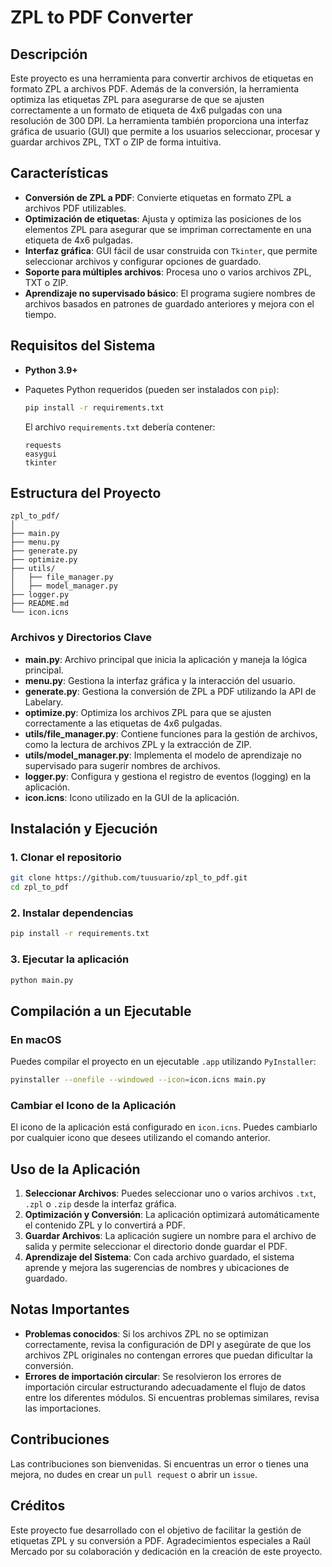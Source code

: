# ZPL to PDF Converter

## Descripción

Este proyecto es una herramienta para convertir archivos de etiquetas en formato ZPL a archivos PDF. Además de la conversión, la herramienta optimiza las etiquetas ZPL para asegurarse de que se ajusten correctamente a un formato de etiqueta de 4x6 pulgadas con una resolución de 300 DPI. La herramienta también proporciona una interfaz gráfica de usuario (GUI) que permite a los usuarios seleccionar, procesar y guardar archivos ZPL, TXT o ZIP de forma intuitiva.

## Características

- **Conversión de ZPL a PDF**: Convierte etiquetas en formato ZPL a archivos PDF utilizables.
- **Optimización de etiquetas**: Ajusta y optimiza las posiciones de los elementos ZPL para asegurar que se impriman correctamente en una etiqueta de 4x6 pulgadas.
- **Interfaz gráfica**: GUI fácil de usar construida con `Tkinter`, que permite seleccionar archivos y configurar opciones de guardado.
- **Soporte para múltiples archivos**: Procesa uno o varios archivos ZPL, TXT o ZIP.
- **Aprendizaje no supervisado básico**: El programa sugiere nombres de archivos basados en patrones de guardado anteriores y mejora con el tiempo.

## Requisitos del Sistema

- **Python 3.9+**
- Paquetes Python requeridos (pueden ser instalados con `pip`):

  ```sh
  pip install -r requirements.txt
  ```

  El archivo `requirements.txt` debería contener:

  ```
  requests
  easygui
  tkinter
  ```

## Estructura del Proyecto

```
zpl_to_pdf/
│
├── main.py
├── menu.py
├── generate.py
├── optimize.py
├── utils/
│   ├── file_manager.py
│   ├── model_manager.py
├── logger.py
├── README.md
└── icon.icns
```

### Archivos y Directorios Clave

- **main.py**: Archivo principal que inicia la aplicación y maneja la lógica principal.
- **menu.py**: Gestiona la interfaz gráfica y la interacción del usuario.
- **generate.py**: Gestiona la conversión de ZPL a PDF utilizando la API de Labelary.
- **optimize.py**: Optimiza los archivos ZPL para que se ajusten correctamente a las etiquetas de 4x6 pulgadas.
- **utils/file_manager.py**: Contiene funciones para la gestión de archivos, como la lectura de archivos ZPL y la extracción de ZIP.
- **utils/model_manager.py**: Implementa el modelo de aprendizaje no supervisado para sugerir nombres de archivos.
- **logger.py**: Configura y gestiona el registro de eventos (logging) en la aplicación.
- **icon.icns**: Icono utilizado en la GUI de la aplicación.

## Instalación y Ejecución

### 1. Clonar el repositorio

```sh
git clone https://github.com/tuusuario/zpl_to_pdf.git
cd zpl_to_pdf
```

### 2. Instalar dependencias

```sh
pip install -r requirements.txt
```

### 3. Ejecutar la aplicación

```sh
python main.py
```

## Compilación a un Ejecutable

### En macOS

Puedes compilar el proyecto en un ejecutable `.app` utilizando `PyInstaller`:

```sh
pyinstaller --onefile --windowed --icon=icon.icns main.py
```

### Cambiar el Icono de la Aplicación

El icono de la aplicación está configurado en `icon.icns`. Puedes cambiarlo por cualquier icono que desees utilizando el comando anterior.

## Uso de la Aplicación

1. **Seleccionar Archivos**: Puedes seleccionar uno o varios archivos `.txt`, `.zpl` o `.zip` desde la interfaz gráfica.
2. **Optimización y Conversión**: La aplicación optimizará automáticamente el contenido ZPL y lo convertirá a PDF.
3. **Guardar Archivos**: La aplicación sugiere un nombre para el archivo de salida y permite seleccionar el directorio donde guardar el PDF.
4. **Aprendizaje del Sistema**: Con cada archivo guardado, el sistema aprende y mejora las sugerencias de nombres y ubicaciones de guardado.

## Notas Importantes

- **Problemas conocidos**: Si los archivos ZPL no se optimizan correctamente, revisa la configuración de DPI y asegúrate de que los archivos ZPL originales no contengan errores que puedan dificultar la conversión.
- **Errores de importación circular**: Se resolvieron los errores de importación circular estructurando adecuadamente el flujo de datos entre los diferentes módulos. Si encuentras problemas similares, revisa las importaciones.

## Contribuciones

Las contribuciones son bienvenidas. Si encuentras un error o tienes una mejora, no dudes en crear un `pull request` o abrir un `issue`.

## Créditos

Este proyecto fue desarrollado con el objetivo de facilitar la gestión de etiquetas ZPL y su conversión a PDF. Agradecimientos especiales a Raúl Mercado por su colaboración y dedicación en la creación de este proyecto.
